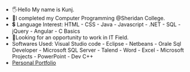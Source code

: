 * 🖐Hello My name is Kunj.
* 🚩I completed my Computer Programming @Sheridan College. 
* 💲 Language Interest: HTML - CSS - Java - Javascript - .NET - SQL - jQuery - Angular - C Basics
* 👀Looking for an opportunity to work in IT Field.
* Softwares Used: Visual Studio code - Eclipse - Netbeans - Orale Sql Developer - Microsoft SQL Server - Talend - Word - Excel - Microsoft Projects - PowerPoint - Dev C++
* [Personal Portfolio](http://sonikunj.dev.fast.sheridanc.on.ca/)
